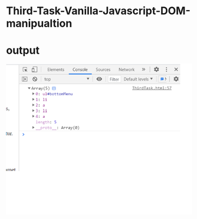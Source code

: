 # Third-Task-Vanilla-Javascript-DOM-manipualtion

# output
![Third-Task-Vanilla-Javascript-DOM-manipulation](demo/thirdTaskOutput.png)
